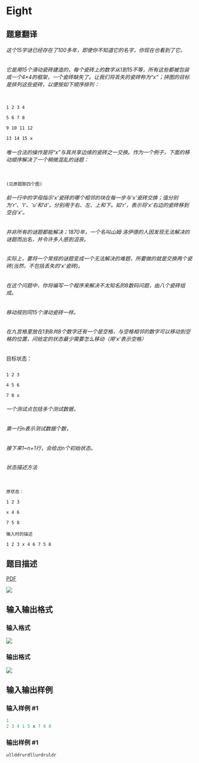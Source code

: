 # Eight

## 题意翻译

###### 这个15字谜已经存在了100多年，即使你不知道它的名字，你现在也看到了它。

###### 它是用15个滑动瓷砖建造的，每个瓷砖上的数字从1到15不等，所有这些都被包装成一个4×4的框架，一个瓷砖缺失了。让我们将丢失的瓷砖称为“x”；拼图的目标是排列这些瓷砖，以便按如下顺序排列：

```

1 2 3 4

5 6 7 8

9 10 11 12

13 14 15 x

```

###### 唯一合法的操作是将“x”与其共享边缘的瓷砖之一交换。作为一个例子，下面的移动顺序解决了一个稍微混乱的谜题：

```

(见原题那四个图)

```

###### 前一行中的字母指示'x'瓷砖的哪个相邻的块在每一步与'x'瓷砖交换；值分别为'r'、'l'、'u'和'd'，分别用于右、左、上和下。如'r'，表示将'x'右边的瓷砖移到空白'x'。

###### 并非所有的谜题都能解决；1870年，一个名叫山姆·洛伊德的人因发现无法解决的谜题而出名，并令许多人感到沮丧。

###### 实际上，要将一个常规的谜题变成一个无法解决的难题，所要做的就是交换两个瓷砖(当然，不包括丢失的'x'瓷砖)。

###### 在这个问题中，你将编写一个程序来解决不太知名的8数码问题，由八个瓷砖组成。

###### 移动规则同15个滑动瓷砖一样。

###### 在九宫格里放在1到8共8个数字还有一个是空格，与空格相邻的数字可以移动到空格的位置，问给定的状态最少需要怎么移动（用'x'表示空格）

目标状态：

```

1 2 3

4 5 6

7 8 x

```

###### 一个测试点包括多个测试数据，

###### 第一行n表示测试数据个数，

###### 接下来1~n+1行，会给出n个初始状态。

###### 状态描述方法

```

原状态：

1 2 3

x 4 6

7 5 8

输入时的描述

1 2 3 x 4 6 7 5 8

```

## 题目描述

[problemUrl]: https://uva.onlinejudge.org/index.php?option=com_onlinejudge&Itemid=8&category=8&page=show_problem&problem=593

[PDF](https://uva.onlinejudge.org/external/6/p652.pdf)

![](https://cdn.luogu.com.cn/upload/vjudge_pic/UVA652/e28a33e30661e1a3f280126e79dfa6439af24ee8.png)

## 输入输出格式

### 输入格式

![](https://cdn.luogu.com.cn/upload/vjudge_pic/UVA652/2304314f7a97695203c8e792920dbc0abf654120.png)

### 输出格式

![](https://cdn.luogu.com.cn/upload/vjudge_pic/UVA652/69c043c16658ff9c936c96642a099404887df515.png)

## 输入输出样例

### 输入样例 #1

```cpp
1
2 3 4 1 5 x 7 6 8
```


### 输出样例 #1

```cpp
ullddrurdllurdruldr
```


